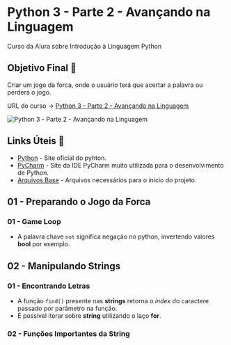 # Python 3 - Parte 2 - Avançando na Linguagem

Curso da Alura sobre Introdução à Linguagem Python

## Objetivo Final &#x1F3AF;

Criar um jogo da forca, onde o usuário terá que acertar a palavra ou perderá o jogo.

URL do curso -> [Python 3 - Parte 2 - Avançando na Linguagem](https://cursos.alura.com.br/course/python-3-avancando-na-linguagem)

![Python 3 - Parte 2 - Avançando na Linguagem](https://www.alura.com.br/assets/api/share/curso-python-3-avancando-na-linguagem.png)

## Links Úteis &#x1F517;
* [Python](https://www.python.org/) - Site oficial do pyhton.
* [PyCharm](https://www.jetbrains.com/pycharm/) - Site da IDE PyCharm muito utilizada para o desenvolvimento de Python.
* <a href="Arquivos Base/Arquivos Base.rar" download="Arquivos Base.rar" type="application/zip">Arquivos Base</a> - Arquivos necessários para o inicio do projeto.

## 01 - Preparando o Jogo da Forca

### 01 - Game Loop
* A palavra chave `not` significa negação no python, invertendo valores **bool** por exemplo.

## 02 - Manipulando Strings

### 01 - Encontrando Letras
* A função `find()` presente nas **strings** retorna o *index* do caractere passado por parâmetro na função.
* É possível iterar sobre **string** utilizando o laço **for**.

### 02 - Funções Importantes da String